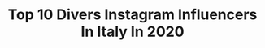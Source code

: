 ---
title: Top 10 Divers Instagram Influencers In Italy In 2020
description: >-
  Find top divers Instagram influencers in Italy in 2020. Most popular hashtags: #iorestoacasa #diving #staystrong #weekend.
platform: Instagram
profiles:
  - username: "lalenetta"
    fullname: >-
      Elena - EMS the travel girl
    location: "Italy"
    followers: 25061
    engagement: 339
    commentsToLikes: 0.127966
    avatar: "https://instagram.fngo4-1.fna.fbcdn.net/v/t51.2885-19/s320x320/21980822_122229421817420_1452155840373981184_n.jpg?_nc_ht=instagram.fngo4-1.fna.fbcdn.net&_nc_ohc=CY0awKP4nOMAX9JG4cb&oh=895358d2718eea6075fc0e65d3f8c128&oe=5EA747C5"
    verified: false
    hashtags: "#pool, #instatravel, #lowcost, #travelguide"
  - username: "raffaellamennoia"
    fullname: >-
      RAFFAELLA MENNOIA
    location: "Italy"
    followers: 741547
    engagement: 157
    commentsToLikes: 0.029328
    avatar: "https://scontent-lht6-1.cdninstagram.com/v/t51.2885-19/s320x320/69954581_3144242242313142_7403069136219144192_n.jpg?_nc_ht=scontent-lht6-1.cdninstagram.com&_nc_ohc=BkoNGhxBYYcAX9z91Z_&oh=e243079635324387a57869234224a63a&oe=5EBA279D"
    verified: true
    hashtags: "#forsepensieriincomune, #myjob, #puzzolo, #sakisakara"
  - username: "simone.passini"
    fullname: >-
      SIMONE PASSINI
    location: "Italy"
    followers: 34439
    engagement: 710
    commentsToLikes: 0.000771
    avatar: "https://scontent-amt2-1.cdninstagram.com/v/t51.2885-19/s320x320/76981718_451936365455797_8067141582068908032_n.jpg?_nc_ht=scontent-amt2-1.cdninstagram.com&_nc_ohc=Y7brqEZK_MIAX-CoM3t&oh=e59c825c06052e64dd5e1123f8b56aaa&oe=5E8379C7"
    verified: false
    hashtags: "#milanofashionweek, #milanofashion, #ferrara, #motivation"
  - username: "fotogiordano"
    fullname: >-
      Francesco Giordano
    location: "Italy"
    followers: 26134
    engagement: 325
    commentsToLikes: 0.028560
    avatar: "https://scontent-lhr8-1.cdninstagram.com/v/t51.2885-19/s320x320/57403935_344251509557998_6992517649095720960_n.jpg?_nc_ht=scontent-lhr8-1.cdninstagram.com&_nc_ohc=9XEHiaAzn1wAX8N8GNz&oh=e59f96378f9af52d2cdc17552ba549e5&oe=5EB95BEA"
    verified: false
    hashtags: "#skinretouch, #beautyportraits, #photoretoucher, #retouchacademy"
  - username: "chiarapellacanii"
    fullname: >-
      Chiara
    location: "Italy"
    followers: 6361
    engagement: 1237
    commentsToLikes: 0.015368
    avatar: "https://scontent-lhr8-1.cdninstagram.com/v/t51.2885-19/s320x320/68961686_2460244987401096_5583391737440632832_n.jpg?_nc_ht=scontent-lhr8-1.cdninstagram.com&_nc_ohc=nwuBriDEz1QAX9_WxOd&oh=60ec442e3d96b45bbca37fe239aa5bee&oe=5EBB7C24"
    verified: false
    hashtags: "#christmasvibes, #italiansportraitawards, #plymouth, #coffee"
  - username: "latendainsalotto"
    fullname: >-
      La tenda in salotto
    location: "Italy"
    followers: 34456
    engagement: 1476
    commentsToLikes: 0.080830
    avatar: "https://instagram.fqpj1-1.fna.fbcdn.net/v/t51.2885-19/s320x320/79541961_2367295960248915_2454646875647639552_n.jpg?_nc_ht=instagram.fqpj1-1.fna.fbcdn.net&_nc_ohc=WvAh-oU9fEoAX-VafIr&oh=4931cf7690baaf84f9d25b0fa11f5988&oe=5EA5D1E3"
    verified: false
    hashtags: "#mimi, #latendainsalotto, #createinsiemeconplaydoh, #playdoh"
  - username: "alessandra.scarci"
    fullname: >-
      Alessandra Scarci
    location: "Italy"
    followers: 43348
    engagement: 140
    commentsToLikes: 0.091450
    avatar: "https://scontent-ams4-1.cdninstagram.com/v/t51.2885-19/s320x320/73480722_2462586497362040_7551161369521815552_n.jpg?_nc_ht=scontent-ams4-1.cdninstagram.com&_nc_ohc=4a1Z_4Ss014AX_soZUy&oh=22b62a84c88c009e43cab5402d506c28&oe=5EBAD7CC"
    verified: false
    hashtags: "#wetbrushlove, #iostoincasa, #livecaff, #personeoltrelecose"
  - username: "emidiving"
    fullname: >-
      Noemi Batki
    location: "Italy"
    followers: 8134
    engagement: 506
    commentsToLikes: 0.024673
    avatar: "https://scontent-ams4-1.cdninstagram.com/v/t51.2885-19/s320x320/80596415_581573106017620_782872426668097536_n.jpg?_nc_ht=scontent-ams4-1.cdninstagram.com&_nc_ohc=ALaxOrHxj40AX_bN4uB&oh=743c6e05979606b8a5f448016d723a05&oe=5EB29461"
    verified: true
    hashtags: "#children, #power, #repertistorici, #andratuttobene"
  - username: "pesceincucina"
    fullname: >-
      La cucina di pesce online
    location: "Italy"
    followers: 15355
    engagement: 575
    commentsToLikes: 0.183232
    avatar: "https://scontent-lhr8-1.cdninstagram.com/v/t51.2885-19/s320x320/18580961_889212907883137_8140463275176361984_n.jpg?_nc_ht=scontent-lhr8-1.cdninstagram.com&_nc_ohc=imbQFE_pCxAAX8b0pcx&oh=b827b2f7808a78a596e8b532494b8555&oe=5EB8DBEA"
    verified: false
    hashtags: "#spigola, #topinambur, #pescepersico, #ricetteitaliane"
  - username: "virginandmartyr"
    fullname: >-
      virgin & martyr
    location: "Italy"
    followers: 41254
    engagement: 502
    commentsToLikes: 0.005040
    avatar: "https://scontent-ams4-1.cdninstagram.com/v/t51.2885-19/s320x320/16464387_897221393713892_1402040053135310848_a.jpg?_nc_ht=scontent-ams4-1.cdninstagram.com&_nc_ohc=2WVZ-DKqtj0AX8oW6B0&oh=0f06b9eefacfb813b5847f99e4d995e4&oe=5EB7529D"
    verified: false
    hashtags: "#intimit, #revengeporn, #metoo, #giornatamondialedellaconsapevolezzasullautismo"
---